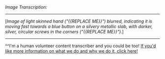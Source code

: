 *Image Transcription:*

---

[*Image of light skinned hand ("{{REPLACE ME}}")  blurred, indicating it is moving fast towards a blue button on a silvery metallic slab, with darker, silver, circular screws in the corners  ("{{REPLACE ME}}").*]



---

^^I'm&#32;a&#32;human&#32;volunteer&#32;content&#32;transcriber&#32;and&#32;you&#32;could&#32;be&#32;too!&#32;[If&#32;you'd&#32;like&#32;more&#32;information&#32;on&#32;what&#32;we&#32;do&#32;and&#32;why&#32;we&#32;do&#32;it,&#32;click&#32;here!](https://www.reddit.com/r/TranscribersOfReddit/wiki/index)
